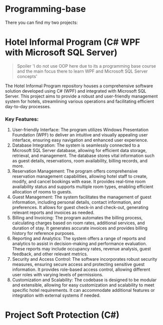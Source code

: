 # Programming-base
There you can find my two projects:

# Hotel Informal Program (C# WPF with Microsoft SQL Server)
> Spoiler 'I do not use OOP here due to its a programming base course and the main focus there to learn WPF and Microsoft SQL Server concepts'

The Hotel Informal Program repository houses a comprehensive software solution developed using C# (WPF) and integrated with Microsoft SQL Server. This project aims to provide a robust and user-friendly management system for hotels, streamlining various operations and facilitating efficient day-to-day processes.
### Key Features:
1) User-friendly Interface: The program utilizes Windows Presentation Foundation (WPF) to deliver an intuitive and visually appealing user interface, ensuring easy navigation and enhanced user experience.
2) Database Integration: The system is seamlessly connected to a Microsoft SQL Server database, allowing for efficient data storage, retrieval, and management. The database stores vital information such as guest details, reservations, room availability, billing records, and more.
3) Reservation Management: The program offers comprehensive reservation management capabilities, allowing hotel staff to create, modify, and cancel bookings with ease. It provides real-time room availability status and supports multiple room types, enabling efficient allocation of rooms to guests.
4) Guest Management: The system facilitates the management of guest information, including personal details, contact information, and preferences. It allows for guest check-in and check-out, generating relevant reports and invoices as needed.
5) Billing and Invoicing: The program automates the billing process, calculating charges based on room rates, additional services, and duration of stay. It generates accurate invoices and provides billing history for reference purposes.
6) Reporting and Analytics: The system offers a range of reports and analytics to assist in decision-making and performance evaluation. These reports may include occupancy rates, revenue analysis, guest feedback, and other relevant metrics.
7) Security and Access Control: The software incorporates robust security measures, ensuring secure access and protecting sensitive guest information. It provides role-based access control, allowing different user roles with varying levels of permissions.
8) Customization and Scalability: The codebase is designed to be modular and extensible, allowing for easy customization and scalability to meet specific hotel requirements. It can accommodate additional features or integration with external systems if needed.

# Project Soft Protection (C#)

